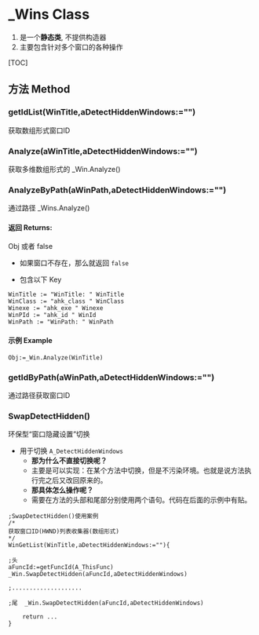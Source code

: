 # _Wins Class

1.  是一个**静态类**, 不提供构造器
2.  主要包含针对多个窗口的各种操作
    

[TOC]

## 方法 Method

### getIdList(WinTitle,aDetectHiddenWindows:="")

获取数组形式窗口ID

### Analyze(aWinTitle,aDetectHiddenWindows:="")

获取多维数组形式的 _Win.Analyze()

### AnalyzeByPath(aWinPath,aDetectHiddenWindows:="")

通过路径 _Wins.Analyze()

#### 返回 Returns: 
Obj 或者 false

- 如果窗口不存在，那么就返回 `false`

- 包含以下 Key

```autohotkey
WinTitle := "WinTitle: " WinTitle
WinClass := "ahk_class " WinClass
Winexe := "ahk_exe " Winexe
WinPId := "ahk_id " WinId
WinPath := "WinPath: " WinPath
```

#### 示例 Example
```autohotkey
Obj:=_Win.Analyze(WinTitle)
```

### getIdByPath(aWinPath,aDetectHiddenWindows:="")

通过路径获取窗口ID

### SwapDetectHidden() 

环保型“窗口隐藏设置”切换

- 用于切换 `A_DetectHiddenWindows`
  - **那为什么不直接切换呢？**
  - 主要是可以实现：在某个方法中切换，但是不污染环境。也就是说方法执行完之后又改回原来的。
  - **那具体怎么操作呢？**
  - 需要在方法的头部和尾部分别使用两个语句。代码在后面的示例中有贴。

```autohotkey
;SwapDetectHidden()使用案例
/*
获取窗口ID(HWND)列表收集器(数组形式)
*/
WinGetList(WinTitle,aDetectHiddenWindows:=""){
	
;头
aFuncId:=getFuncId(A_ThisFunc)
_Win.SwapDetectHidden(aFuncId,aDetectHiddenWindows)

;....................
	
;尾	_Win.SwapDetectHidden(aFuncId,aDetectHiddenWindows)
	
	return ...
}

```

